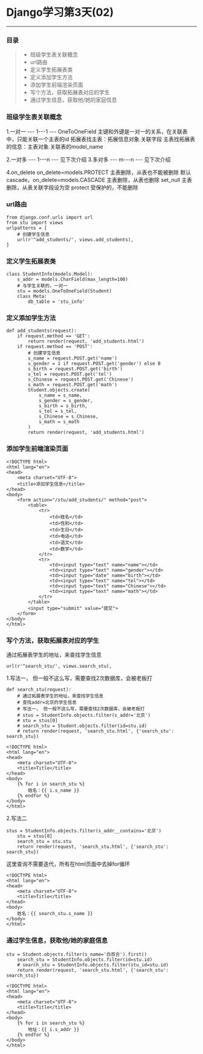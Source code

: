 ﻿# Django学习第3天(02)

------
### 目录

> * 班级学生表关联概念
> * url路由
> * 定义学生拓展表类
> * 定义添加学生方法
> * 添加学生前端渲染页面
> * 写个方法，获取拓展表对应的学生
> * 通过学生信息，获取他/她的家庭信息

### 班级学生表关联概念
1.一对一  ---  1---1 --- OneToOneField 
主键和外键是一对一的关系，在关联表中，只能关联一个主表的id
拓展表找主表：拓展信息对象.关联字段
主表找拓展表的信息：主表对象.关联表的model_name

2.一对多 ---   1---n --- 见下次介绍
3.多对多 ---   m---n --- 见下次介绍

4.on_delete   on_delete=models.PROTECT 主表删除，从表也不能被删除
默认cascade，on_delete=models.CASCADE  主表删除，从表也删除
set_null 主表删除，从表关联字段设为空
protect 受保护的，不能删除
### url路由
```
from django.conf.urls import url
from stu import views
urlpatterns = [
    # 创建学生信息
    url(r'^add_students/', views.add_students),
]
```
### 定义学生拓展表类
```
class StudentInfo(models.Model):
    s_addr = models.CharField(max_length=100)
    # 与学生关联的，一对一
    stu = models.OneToOneField(Student)
    class Meta:
        db_table = 'stu_info'
```
### 定义添加学生方法
```
def add_students(request):
    if request.method == 'GET':
        return render(request, 'add_students.html')
    if request.method == 'POST':
        # 创建学生信息
        s_name = request.POST.get('name')
        s_gender = 1 if request.POST.get('gender') else 0
        s_birth = request.POST.get('birth')
        s_tel = request.POST.get('tel')
        s_Chinese = request.POST.get('Chinese')
        s_math = request.POST.get('math')
        Student.objects.create(
            s_name = s_name,
            s_gender = s_gender,
            s_birth = s_birth,
            s_tel = s_tel,
            s_Chinese = s_Chinese,
            s_math = s_math
        )
        return render(request, 'add_students.html')
```
### 添加学生前端渲染页面
```
<!DOCTYPE html>
<html lang="en">
<head>
    <meta charset="UTF-8">
    <title>添加学生信息</title>
</head>
<body>
    <form action="/stu/add_students/" method="post">
        <table>
            <tr>
                <td>姓名</td>
                <td>性别</td>
                <td>生日</td>
                <td>电话</td>
                <td>语文</td>
                <td>数学</td>
            </tr>
            <tr>
                <td><input type="text" name="name"></td>
                <td><input type="text" name="gender"></td>
                <td><input type="date" name="birth"></td>
                <td><input type="text" name="tel"></td>
                <td><input type="text" name="Chinese"></td>
                <td><input type="text" name="math"></td>
            </tr>
        </table>
        <input type="submit" value="提交">
    </form>
</body>
</html>
```
### 写个方法，获取拓展表对应的学生

通过拓展表学生的地址，来查找学生信息
```
url(r'^search_stu/', views.search_stu),
```
1.写法一， 但一般不这么写，需要查找2次数据库，会被老板打
```
def search_stu(request):
    # 通过拓展表学生的地址，来查找学生信息
    # 查找addr=北京的学生信息
    # 写法一， 但一般不这么写，需要查找2次数据库，会被老板打
    # stus = StudentInfo.objects.filter(s_addr='北京')
    # stu = stus[0]
    # search_stu = Student.objects.filter(id=stu.id)
    # return render(request, 'search_stu.html', {'search_stu': search_stu})
```
```
<!DOCTYPE html>
<html lang="en">
<head>
    <meta charset="UTF-8">
    <title>Title</title>
</head>
<body>
    {% for i in search_stu %}
        姓名：{{ i.s_name }}
    {% endfor %}
</body>
</html>
```
2.写法二
```
stus = StudentInfo.objects.filter(s_addr__contains='北京')
    stu = stus[0]
    search_stu = stu.stu
    return render(request, 'search_stu.html', {'search_stu': search_stu})
```
这里查询不需要迭代，所有在html页面中去掉for循环
```
<!DOCTYPE html>
<html lang="en">
<head>
    <meta charset="UTF-8">
    <title>Title</title>
</head>
<body>
    姓名：{{ search_stu.s_name }}
</body>
</html>
```

### 通过学生信息，获取他/她的家庭信息
```
stu = Student.objects.filter(s_name='白百合').first()
    search_stu = StudentInfo.objects.filter(id=stu.id)
    # search_stu = StudentInfo.objects.filter(stu_id=stu.id)
    return render(request, 'search_stu.html', {'search_stu': search_stu})
```

```
<!DOCTYPE html>
<html lang="en">
<head>
    <meta charset="UTF-8">
    <title>Title</title>
</head>
<body>
    {% for i in search_stu %}
        地址：{{ i.s_addr }}
    {% endfor %}
</body>
</html>
```